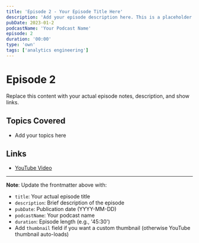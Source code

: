 ```yaml
---
title: 'Episode 2 - Your Episode Title Here'
description: 'Add your episode description here. This is a placeholder for your podcast episode.'
pubDate: 2023-01-2
podcastName: 'Your Podcast Name'
episode: 2
duration: '00:00'
type: 'own'
tags: ['analytics engineering']
---
```


# Episode 2

Replace this content with your actual episode notes, description, and show links.

## Topics Covered
- Add your topics here

## Links
- [YouTube Video](https://www.youtube.com/watch?v=REPLACE_WITH_YOUR_VIDEO_ID)

---

**Note**: Update the frontmatter above with:
- `title`: Your actual episode title
- `description`: Brief description of the episode
- `pubDate`: Publication date (YYYY-MM-DD)
- `podcastName`: Your podcast name
- `duration`: Episode length (e.g., '45:30')
- Add `thumbnail` field if you want a custom thumbnail (otherwise YouTube thumbnail auto-loads)

